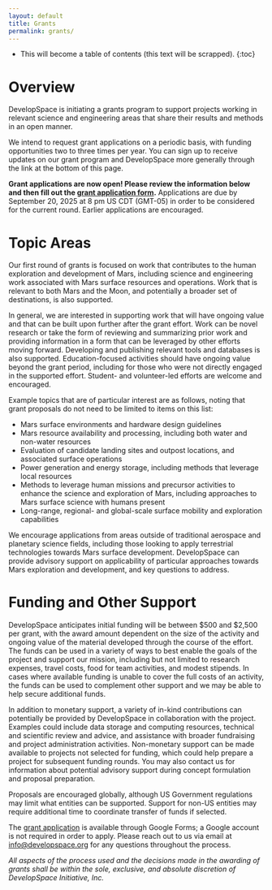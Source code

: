 ```yaml
---
layout: default
title: Grants
permalink: grants/
---
```


* This will become a table of contents (this text will be scrapped).
{:toc}

# Overview

DevelopSpace is initiating a grants program to support projects working in relevant science
and engineering areas that share their results and methods in an open manner.

We intend to request grant applications on a periodic basis, with funding opportunities
two to three times per year. You can sign up to receive updates on our grant program and 
DevelopSpace more generally through the link at the bottom of this page.

**Grant applications are now open! Please review the information below and then fill out
the [grant application form](https://forms.gle/4JMaX9CS843FJmEZ7).** Applications are
due by September 20, 2025 at 8 pm US CDT (GMT-05) in order to be considered for the
current round. Earlier applications are encouraged.

# Topic Areas

Our first round of grants is focused on work that contributes to the human exploration
and development of Mars, including science and engineering work associated with Mars
surface resources and operations. Work that is relevant to both Mars and the Moon, and 
potentially a broader set of destinations, is also supported. 

In general, we are interested in supporting work that will have ongoing value and that
can be built upon further after the grant effort. Work can be novel research or take the form of
reviewing and summarizing prior work and providing information in a form that can be leveraged
by other efforts moving forward. Developing and publishing relevant tools and databases 
is also supported. Education-focused activities should have ongoing value beyond the grant 
period, including for those who were not directly engaged in the supported effort.
Student- and volunteer-led efforts are welcome and encouraged.

Example topics that are of particular interest are as follows, noting that grant proposals
do not need to be limited to items on this list:

* Mars surface environments and hardware design guidelines
* Mars resource availability and processing, including both water and non-water resources
* Evaluation of candidate landing sites and outpost locations, and associated surface operations
* Power generation and energy storage, including methods that leverage local resources
* Methods to leverage human missions and precursor activities to enhance the science and
exploration of Mars, including approaches to Mars surface science with humans present
* Long-range, regional- and global-scale surface mobility and exploration capabilities

We encourage applications from areas outside of traditional aerospace and planetary science fields,
including those looking to apply terrestrial technologies towards Mars surface development.
DevelopSpace can provide advisory support on applicability of particular approaches towards
Mars exploration and development, and key questions to address.

# Funding and Other Support

DevelopSpace anticipates initial funding will be between $500 and $2,500 per grant, with
the award amount dependent on the size of the activity and ongoing value of the material
developed through the course of the effort. The funds can be used in a variety of ways
to best enable the goals of the project and support our mission, including but not limited
to research expenses, travel costs, food for team activities, and modest stipends. In cases
where available funding is unable to cover the full costs of an activity, the funds can
be used to complement other support and we may be able to help secure additional funds.

In addition to monetary support, a variety of in-kind contributions can potentially be 
provided by DevelopSpace in collaboration with the project. Examples could include
data storage and computing resources, technical and scientific review and advice,
and assistance with broader fundraising and project administration activities. Non-monetary
support can be made available to projects not selected for funding, which could help
prepare a project for subsequent funding rounds. You may also contact us for information
about potential advisory support during concept formulation and proposal preparation.

Proposals are encouraged globally, although US Government regulations may limit what
entities can be supported. Support for non-US entities may require additional 
time to coordinate transfer of funds if selected.

The [grant application](https://forms.gle/4JMaX9CS843FJmEZ7) is available through Google Forms; 
a Google account is not required in order to apply. Please reach out to us via email at 
[info@developspace.org](mailto:info@developspace.org) for any questions throughout the process.

_All aspects of the process used and the decisions made in the awarding of grants shall 
be within the sole, exclusive, and absolute discretion of DevelopSpace Initiative, Inc._